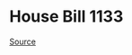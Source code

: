 # House Bill 1133

[Source](http://lawfilesext.leg.wa.gov/biennium/2023-24/Pdf/Bills/House%20Bills/1133.pdf)